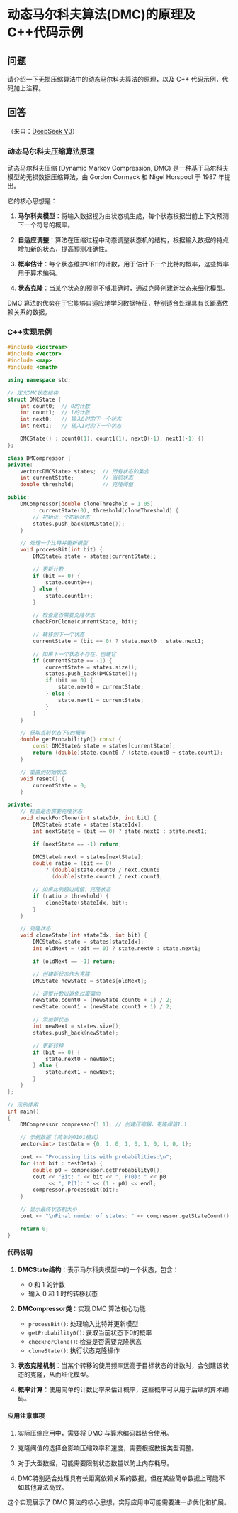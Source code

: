 # 动态马尔科夫算法(DMC)的原理及C++代码示例

## 问题

请介绍一下无损压缩算法中的动态马尔科夫算法的原理，以及 C++ 代码示例，代码加上注释。

## 回答

（来自：[DeepSeek V3](https://www.deepseek.com/)）

### 动态马尔科夫压缩算法原理

动态马尔科夫压缩 (Dynamic Markov Compression, DMC) 是一种基于马尔科夫模型的无损数据压缩算法，由 Gordon Cormack 和 Nigel Horspool 于 1987 年提出。

它的核心思想是：

1. **马尔科夫模型**：将输入数据视为由状态机生成，每个状态根据当前上下文预测下一个符号的概率。

2. **自适应调整**：算法在压缩过程中动态调整状态机的结构，根据输入数据的特点增加新的状态，提高预测准确性。

3. **概率估计**：每个状态维护0和1的计数，用于估计下一个比特的概率，这些概率用于算术编码。

4. **状态克隆**：当某个状态的预测不够准确时，通过克隆创建新状态来细化模型。

DMC 算法的优势在于它能够自适应地学习数据特征，特别适合处理具有长距离依赖关系的数据。

### C++实现示例

```cpp
#include <iostream>
#include <vector>
#include <map>
#include <cmath>

using namespace std;

// 定义DMC状态结构
struct DMCState {
    int count0;  // 0的计数
    int count1;  // 1的计数
    int next0;   // 输入0时的下一个状态
    int next1;   // 输入1时的下一个状态

    DMCState() : count0(1), count1(1), next0(-1), next1(-1) {}
};

class DMCompressor {
private:
    vector<DMCState> states;  // 所有状态的集合
    int currentState;         // 当前状态
    double threshold;         // 克隆阈值

public:
    DMCompressor(double cloneThreshold = 1.05)
        : currentState(0), threshold(cloneThreshold) {
        // 初始化一个初始状态
        states.push_back(DMCState());
    }

    // 处理一个比特并更新模型
    void processBit(int bit) {
        DMCState& state = states[currentState];

        // 更新计数
        if (bit == 0) {
            state.count0++;
        } else {
            state.count1++;
        }

        // 检查是否需要克隆状态
        checkForClone(currentState, bit);

        // 转移到下一个状态
        currentState = (bit == 0) ? state.next0 : state.next1;

        // 如果下一个状态不存在，创建它
        if (currentState == -1) {
            currentState = states.size();
            states.push_back(DMCState());
            if (bit == 0) {
                state.next0 = currentState;
            } else {
                state.next1 = currentState;
            }
        }
    }

    // 获取当前状态下0的概率
    double getProbability0() const {
        const DMCState& state = states[currentState];
        return (double)state.count0 / (state.count0 + state.count1);
    }

    // 重置到初始状态
    void reset() {
        currentState = 0;
    }

private:
    // 检查是否需要克隆状态
    void checkForClone(int stateIdx, int bit) {
        DMCState& state = states[stateIdx];
        int nextState = (bit == 0) ? state.next0 : state.next1;

        if (nextState == -1) return;

        DMCState& next = states[nextState];
        double ratio = (bit == 0)
            ? (double)state.count0 / next.count0
            : (double)state.count1 / next.count1;

        // 如果比例超过阈值，克隆状态
        if (ratio > threshold) {
            cloneState(stateIdx, bit);
        }
    }

    // 克隆状态
    void cloneState(int stateIdx, int bit) {
        DMCState& state = states[stateIdx];
        int oldNext = (bit == 0) ? state.next0 : state.next1;

        if (oldNext == -1) return;

        // 创建新状态作为克隆
        DMCState newState = states[oldNext];

        // 调整计数以避免过度偏向
        newState.count0 = (newState.count0 + 1) / 2;
        newState.count1 = (newState.count1 + 1) / 2;

        // 添加新状态
        int newNext = states.size();
        states.push_back(newState);

        // 更新转移
        if (bit == 0) {
            state.next0 = newNext;
        } else {
            state.next1 = newNext;
        }
    }
};

// 示例使用
int main()
{
    DMCompressor compressor(1.1); // 创建压缩器，克隆阈值1.1

    // 示例数据 (简单的0101模式)
    vector<int> testData = {0, 1, 0, 1, 0, 1, 0, 1, 0, 1};

    cout << "Processing bits with probabilities:\n";
    for (int bit : testData) {
        double p0 = compressor.getProbability0();
        cout << "Bit: " << bit << ", P(0): " << p0
             << ", P(1): " << (1 - p0) << endl;
        compressor.processBit(bit);
    }

    // 显示最终状态机大小
    cout << "\nFinal number of states: " << compressor.getStateCount() << endl;

    return 0;
}
```

#### 代码说明

1. **DMCState结构**：表示马尔科夫模型中的一个状态，包含：

   - 0 和 1 的计数
   - 输入 0 和 1 时的转移状态

2. **DMCompressor类**：实现 DMC 算法核心功能

   - `processBit()`: 处理输入比特并更新模型
   - `getProbability0()`: 获取当前状态下0的概率
   - `checkForClone()`: 检查是否需要克隆状态
   - `cloneState()`: 执行状态克隆操作

3. **状态克隆机制**：当某个转移的使用频率远高于目标状态的计数时，会创建该状态的克隆，从而细化模型。

4. **概率计算**：使用简单的计数比率来估计概率，这些概率可以用于后续的算术编码。

#### 应用注意事项

1. 实际压缩应用中，需要将 DMC 与算术编码器结合使用。

2. 克隆阈值的选择会影响压缩效率和速度，需要根据数据类型调整。

3. 对于大型数据，可能需要限制状态数量以防止内存耗尽。

4. DMC特别适合处理具有长距离依赖关系的数据，但在某些简单数据上可能不如其他算法高效。

这个实现展示了 DMC 算法的核心思想，实际应用中可能需要进一步优化和扩展。
